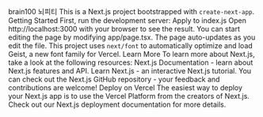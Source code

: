 brain100
뇌피티
This is a Next.js project bootstrapped with `create-next-app`.
Getting Started
First, run the development server:
Apply to index.js
Open http://localhost:3000 with your browser to see the result.
You can start editing the page by modifying app/page.tsx. The page auto-updates as you edit the file.
This project uses `next/font` to automatically optimize and load Geist, a new font family for Vercel.
Learn More
To learn more about Next.js, take a look at the following resources:
Next.js Documentation - learn about Next.js features and API.
Learn Next.js - an interactive Next.js tutorial.
You can check out the Next.js GitHub repository - your feedback and contributions are welcome!
Deploy on Vercel
The easiest way to deploy your Next.js app is to use the Vercel Platform from the creators of Next.js.
Check out our Next.js deployment documentation for more details.